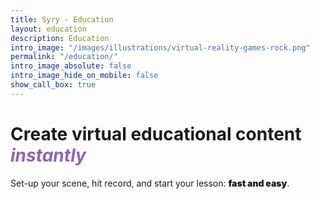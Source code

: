 ```yaml
---
title: Syry - Education
layout: education
description: Education
intro_image: "/images/illustrations/virtual-reality-games-rock.png"
permalink: "/education/"
intro_image_absolute: false
intro_image_hide_on_mobile: false
show_call_box: true
---
```


# Create virtual educational content *<span style="color:#9065b0">instantly</span>*

Set-up your scene, hit record, and start your lesson: <strong style="font-weight: 900;">fast and easy</strong>.
